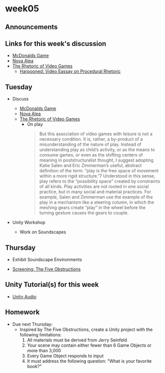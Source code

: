 # week05

## Announcements

## Links for this week's discussion

+ [McDonalds Game](http://www.mcvideogame.com/downloads-eng.html)
+ [Nova Alea](http://molleindustria.org/nova-alea/)
+ [The Rhetoric of Video Games](http://www.cogsci.rpi.edu/public_html/ruiz/EGDFall2013/readings/RhetoricVideoGames_Bogost.pdf)
	+ [Harpooned: Video Eassay on Procedural Rhetoric](https://www.youtube.com/watch?v=v-qC9gg_EQA)

## Tuesday

+ Discuss
	+ [McDonalds Game](http://www.mcvideogame.com/downloads-eng.html)
	+ [Nova Alea](http://molleindustria.org/nova-alea/)
	+ [The Rhetoric of Video Games](http://www.cogsci.rpi.edu/public_html/ruiz/EGDFall2013/readings/RhetoricVideoGames_Bogost.pdf)
		+ On play
			> But this association of video games with leisure is not a necessary condition. It is, rather, a by-product of a misunderstanding of the nature of play. Instead of understanding play as child’s activity, or as the means to consume games, or even as the shifting centers of meaning in poststructuralist thought, I suggest adopting Katie Salen and Eric Zimmerman’s useful, abstract definition of the term: “play is the free space of movement within a more rigid structure.”7 Understood in this sense, play refers to the “possibility space” created by constraints of all kinds. Play activities are not rooted in one social practice, but in many social and material practices. For example, Salen and Zimmerman use the example of the play in a mechanism like a steering column, in which the meshing gears create “play” in the wheel before the turning gesture causes the gears to couple.

+ Unity Workshop
	+ Work on Soundscapes

## Thursday

+ Exhibit Soundscape Environments

+ [Screening: The Five Obstructions](https://oberlin.kanopy.com/video/five-obstructions)

## Unity Tutorial(s) for this week

+ [Unity Audio](https://unity3d.com/learn/tutorials/s/audio)

## Homework

+ Due next Thursday:
	+ Inspired by The Five Obstructions, create a Unity project with the following limitations:
		1. All materials must be derived from Jerry Seinfeld
		2. Your scene may contain either fewer than 6 Game Objects or more than 3,000
		3. Every Game Object responds to input
		4. It must address the following question: "What is your favorite book?"
